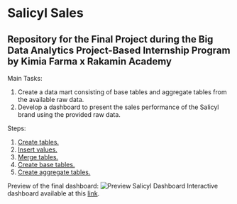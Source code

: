 # Salicyl Sales
Repository for the Final Project during the Big Data Analytics Project-Based Internship Program by Kimia Farma x Rakamin Academy
-------------------------------------------------------------------------------------------------------------------

Main Tasks:
1. Create a data mart consisting of base tables and aggregate tables from the available raw data.
2. Develop a dashboard to present the sales performance of the Salicyl brand using the provided raw data.

Steps:
1. [Create tables.](./CREATE%20TABLE.sql)
2. [Insert values.](./INSERT%20VALUES.sql)
3. [Merge tables.](./Merge%20Table.sql)
4. [Create base tables.](./base_table.sql)
5. [Create aggregate tables.](./aggregate_table.sql)

Preview of the final dashboard:
![Preview Salicyl Dashboard](https://github.com/ka-rouf/Salicyl_Sales/assets/145698290/2b6ee32f-1c30-48bc-a9f8-f6b9d44fd3f2)
Interactive dashboard available at this [link](https://lookerstudio.google.com/reporting/65b2f5aa-d445-4dc0-b574-6873c5a06829/page/ftRmD).
